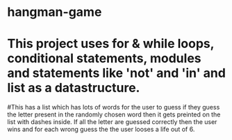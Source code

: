 # hangman-game
# This project uses for & while loops, conditional statements, modules and statements like 'not' and 'in' and list as a datastructure.
#This has a list which has lots of words for the user to guess if they guess  the letter present in the randomly chosen word then it gets preinted on the list with dashes inside. If all the letter are guessed correctly then the user wins and for each wrong guess the the user looses a life out of 6.
